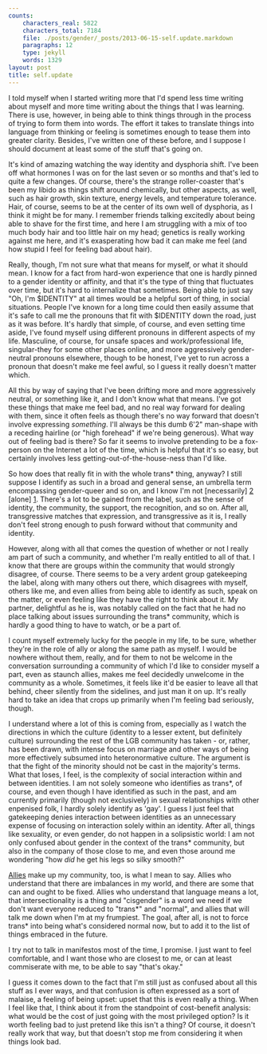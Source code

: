 ```yaml
---
counts:
    characters_real: 5822
    characters_total: 7184
    file: ./posts/gender/_posts/2013-06-15-self.update.markdown
    paragraphs: 12
    type: jekyll
    words: 1329
layout: post
title: self.update
---
```


I told myself when I started writing more that I'd spend less time writing about
myself and more time writing about the things that I was learning.  There is
use, however, in being able to think things through in the process of trying to
form them into words.  The effort it takes to translate things into language
from thinking or feeling is sometimes enough to tease them into greater clarity.
Besides, I've written one of these before, and I suppose I should document at
least some of the stuff that's going on.

It's kind of amazing watching the way identity and dysphoria shift.  I've been
off what hormones I was on for the last seven or so months and that's led to
quite a few changes.  Of course, there's the strange roller-coaster that's been
my libido as things shift around chemically, but other aspects, as well, such as
hair growth, skin texture, energy levels, and temperature tolerance.  Hair, of
course, seems to be at the center of its own well of dysphoria, as I think it
might be for many.  I remember friends talking excitedly about being able to
shave for the first time, and here I am struggling with a mix of too much body
hair and too little hair on my head; genetics is really working against me here,
and it's exasperating how bad it can make me feel (and how stupid I feel for
feeling bad about hair).

Really, though, I'm not sure what that means for myself, or what it should mean.
I know for a fact from hard-won experience that one is hardly pinned to a gender
identity or affinity, and that it's the type of thing that fluctuates over time,
but it's hard to internalize that sometimes.  Being able to just say "Oh, I'm
$IDENTITY" at all times would be a helpful sort of thing, in social situations.
People I've known for a long time could then easily assume that it's safe to
call me the pronouns that fit with $IDENTITY down the road, just as it was
before.  It's hardly that simple, of course, and even setting time aside, I've
found myself using different pronouns in different aspects of my life.
Masculine, of course, for unsafe spaces and work/professional life,
singular-they for some other places online, and more aggressively gender-neutral
pronouns elsewhere, though to be honest, I've yet to run across a pronoun that
doesn't make me feel awful, so I guess it really doesn't matter which.

All this by way of saying that I've been drifting more and more aggressively
neutral, or something like it, and I don't know what that means.  I've got these
things that make me feel bad, and no real way forward for dealing with them,
since it often feels as though there's no way forward that doesn't involve
expressing *something*.  I'll always be this dumb 6'2" man-shape with a receding
hairline (or "high forehead" if we're being generous).  What way out of feeling
bad is there?  So far it seems to involve pretending to be a fox-person on the
Internet a lot of the time, which is helpful that it's so easy, but certainly
involves less getting-out-of-the-house-ness than I'd like.

So how does that really fit in with the whole trans\* thing, anyway?  I still
suppose I identify as such in a broad and general sense, an umbrella term
encompassing gender-queer and so on, and I know I'm not [necessarily] [2]
[alone] [1].  There's a lot to be gained from the label, such as the sense of
identity, the community, the support, the recognition, and so on. After all,
transgressive matches that expression, and transgressive as it is, I really
don't feel strong enough to push forward without that community and identity.

However, along with all that comes the question of whether or not I really am
part of such a community, and whether I'm really entitled to all of that.  I
know that there are groups within the community that would strongly disagree, of
course. There seems to be a very ardent group gatekeeping the label, along with
many others out there, which disagrees with myself, others like me, and even
allies from being able to identify as such, speak on the matter, or even feeling
like they have the right to think about it.  My partner, delightful as he is,
was notably called on the fact that he had no place talking about issues
surrounding the trans\* community, which is hardly a good thing to have to
watch, or be a part of.  

I count myself extremely lucky for the people in my life, to be sure,
whether they're in the role of ally or along the same path as myself.  I would
be nowhere without them, really, and for them to not be welcome in the
conversation surrounding a community of which I'd like to consider myself a
part, even as staunch allies, makes me feel decidedly unwelcome in the community
as a whole.  Sometimes, it feels like it'd be easier to leave all that behind,
cheer silently from the sidelines, and just man it on up.  It's really hard to
take an idea that crops up primarily when I'm feeling bad seriously, though.

I understand where a lot of this is coming from, especially as I watch the
directions in which the culture (identity to a lesser extent, but definitely
culture) surrounding the rest of the LGB community has taken - or, rather, has
been drawn, with intense focus on marriage and other ways of being more
effectively subsumed into heteronormative culture.  The argument is that the
fight of the minority should not be cast in the majority's terms.  What that
loses, I feel, is the complexity of social interaction within and between
identities.  I am not solely someone who identifies as trans\*, of course, and
even though I have identified as such in the past, and am currently primarily
(though not exclusively) in sexual relationships with other enpenised folk, I
hardly solely identify as 'gay'.  I guess I just feel that gatekeeping denies
interaction between identities as an unnecessary expense of focusing on
interaction solely within an identity.  After all, things like sexuality, or
even gender, do not happen in a solipsistic world: I am not only confused about
gender in the context of the trans\* community, but also in the company of those
close to me, and even those around me wondering "how *did* he get his legs so
silky smooth?"

[Allies][3] make up my community, too, is what I mean to say.  Allies who
understand that there are imbalances in my world, and there are some that can
and ought to be fixed.  Allies who understand that language means a lot, that
intersectionality is a thing and "cisgender" is a word we need if we don't want
everyone reduced to "trans\*" and "normal", and allies that will talk me down
when I'm at my frumpiest.  The goal, after all, is not to force trans\* into
being what's considered normal now, but to add it to the list of things embraced
in the future.

I try not to talk in manifestos most of the time, I promise.  I just want to
feel comfortable, and I want those who are closest to me, or can at least
commiserate with me, to be able to say "that's okay."

I guess it comes down to the fact that I'm still just as confused about all this
stuff as I ever ways, and that confusion is often expressed as a sort of
malaise, a feeling of being upset: upset that this is even really a thing.  When
I feel like that, I think about it from the standpoint of cost-benefit analysis:
what would be the cost of just going with the most privileged option?  Is it
worth feeling bad to just pretend like this isn't a thing?  Of course, it
doesn't really work that way, but that doesn't stop me from considering it when
things look bad.

[1]: http://cnlester.wordpress.com/2013/06/11/beyond-the-binary-question-four/
[2]: http://gendermagick.tumblr.com/
[3]: http://blackgirldangerous.org/new-blog/2013/6/17/8-ways-not-to-be-an-ally
